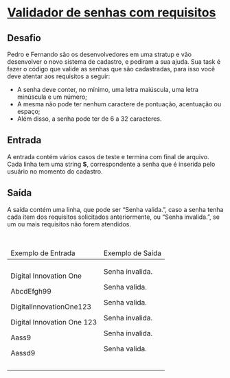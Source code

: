 # [Validador de senhas com requisitos](https://github.com/JefersonMelo/07-DIO/tree/master/03-.Net_Fundamentals/03-Solucao_De_Problemas_Com_.NET/04-Validador_De_Senhas_Com_Requisitos/Program.cs)

<div><div>
<div>
<h2>Desafio</h2>

<p>Pedro e Fernando são os desenvolvedores em uma stratup e vão desenvolver o&nbsp;novo sistema de cadastro, e pediram a sua ajuda. Sua task é fazer o código que valide as senhas que são cadastradas, para isso você deve atentar aos requisitos a seguir:</p>

<ul>
	<li>A senha deve conter, no mínimo, uma letra maiúscula, uma letra minúscula e um número;</li>
	<li>A mesma não pode ter nenhum caractere de pontuação, acentuação ou espaço;</li>
	<li>Além disso, a senha pode ter de 6 a 32 caracteres.</li>
</ul>
</div>

<h2>Entrada</h2>

<div>
<p>A entrada contém vários casos de teste e termina com final de arquivo. Cada linha tem uma string <strong>S</strong>, correspondente a senha que é inserida pelo usuário no momento do cadastro.</p>
</div>

<h2>Saída</h2>

<div>
<p>A saída contém uma linha, que pode ser “Senha valida.”, caso a senha tenha cada item dos requisitos solicitados anteriormente, ou “Senha invalida.”, se um ou mais requisitos não forem atendidos.</p>
</div>

<div>&nbsp;</div>

<table>
	<thead>
		<tr>
			<td>Exemplo de Entrada</td>
			<td>Exemplo de Saída</td>
		</tr>
	</thead>
	<tbody>
		<tr>
			<td>
			<p>Digital Innovation One</p>
			<p>AbcdEfgh99</p>
			<p>DigitalInnovationOne123</p>
			<p>Digital Innovation One 123</p>
			<p>Aass9</p>
			<p>Aassd9</p>
			</td>
			<td>
			<p>Senha invalida.</p>
			<p>Senha valida.</p>
			<p>Senha valida.</p>
			<p>Senha invalida.</p>
			<p>Senha invalida.</p>
			<p>Senha valida.<br>
			&nbsp;</p>
			</td>
		</tr>
	</tbody>
</table>

<div>&nbsp;</div>

<p>&nbsp;</p>
</div> <br><br></div>